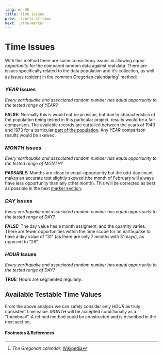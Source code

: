 ```yaml
---
lang: en-US
title: Time Issues
prev: ./parts-of-time
next: ./the-marker
---
```


# Time Issues
With this method there are some consistency issues in allowing _equal opportunity_ for the compared random data against real data. There are issues specifically related to the data population and it's collection, as well as issues resident in the common Gregorian calendaring[^first] method:

### _YEAR_ Issues
_Every earthquake and associated random number has equal opportunity to the tested range of YEAR?_

**FALSE:** Normally this is would not be an issue, but due to characteristics of the population being tested in this particular project, results would be a fair comparison. The available records are curtailed between the years of 1940 and 1973 for a particular [part of the population](../data/seismic-event-collection.md#caveats-assumptions). Any _YEAR_ comparison results would be skewed.

### _MONTH_ Issues
_Every earthquake and associated random number has equal opportunity to the tested range of MONTH?_

**PASSABLE:** Months are close to equal-opportunity but the odd-day count makes an accurate test slightly skewed (the month of February will always have less opportunity than any other month). This will be corrected as best as possible in the next [marker section](./the-marker.md).

### _DAY_ Issues
_Every earthquake and associated random number has equal opportunity to the tested range of DAY?_

**FALSE:** The day value has a month assigment, and the quantity varies. There are fewer opportunities within the time scope for an earthquake to have a day value of "31" (as there are only 7 months with 31 days), as opposed to "28".

### _HOUR_ Issues
_Every earthquake and associated random number has equal opportunity to the tested range of DAY?_

**TRUE:** Hours are segmented regularly.

## Available Testable Time Values

From the above analysis we can safely consider only _HOUR_ as truly consistent time value. _MONTH_ will be accepted conditionally as a "thumbnail". A refined method could be constructed and is described in the next section.

#### Footnotes & References
[^first]: _The Gregorian calendar_, [Wikipedia](https://en.wikipedia.org/wiki/Gregorian_calendar)
